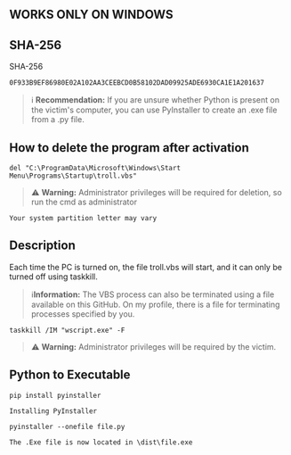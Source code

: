 ## WORKS ONLY ON WINDOWS

## SHA-256
SHA-256
```
0F933B9EF86980E02A102AA3CEEBCD0B58102DAD09925ADE6930CA1E1A201637
```
> ℹ️ **Recommendation:**
> If you are unsure whether Python is present on the victim's computer, you can use PyInstaller to create an .exe file from a .py file.

## How to delete the program after activation
```
del "C:\ProgramData\Microsoft\Windows\Start Menu\Programs\Startup\troll.vbs"
```
> ⚠️ **Warning:**
> Administrator privileges will be required for deletion, so run the cmd as administrator
> 
`Your system partition letter may vary`

## Description
Each time the PC is turned on, the file troll.vbs will start, and it can only be turned off using taskkill.


> ℹ️**Information:**
> The VBS process can also be terminated using a file available on this GitHub. On my profile, there is a file for terminating processes specified by you.
```
taskkill /IM "wscript.exe" -F
```
> ⚠️ **Warning:**
> Administrator privileges will be required by the victim.

## Python to Executable

```
pip install pyinstaller
```
`Installing PyInstaller`
```
pyinstaller --onefile file.py
```
`The .Exe file is now located in \dist\file.exe`
